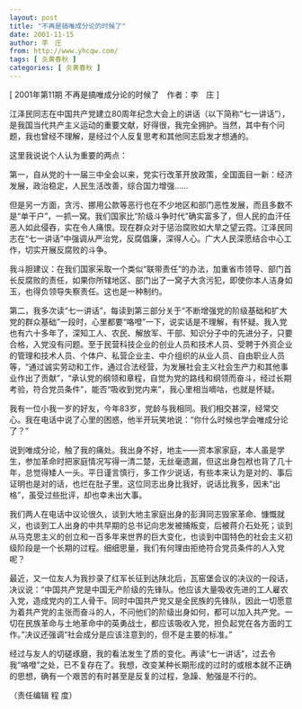 ```yaml
---
layout: post
title: "不再是搞唯成分论的时候了"
date: 2001-11-15
author: 李　庄
from: http://www.yhcqw.com/
tags: [ 炎黄春秋 ]
categories: [ 炎黄春秋 ]
---
```



[ 2001年第11期 不再是搞唯成分论的时候了　作者：李　庄 ]


江泽民同志在中国共产党建立80周年纪念大会上的讲话（以下简称“七一讲话”），是我国当代共产主义运动的重要文献，好得很，我完全拥护。当然，其中有个问题，我也曾经不理解，是经过个人反复思考和其他同志启发才想通的。

这里我说说个人认为重要的两点：

第一，自从党的十一届三中全会以来，党实行改革开放政策，全国面目一新：经济发展，政治稳定，人民生活改善，综合国力增强……


但是另一方面，贪污、挪用公款等恶行也在不少地区和部门恶性发展，而且多数不是“单干户”，一抓一窝。我们国家比“阶级斗争时代”确实富多了，但人民的血汗任恶人如此侵吞，实在令人痛恨。现在群众对于惩治腐败如大旱之望云霓。江泽民同志在“七一讲话”中强调从严治党，反腐倡廉，深得人心。广大人民深愿结合中心工作，切实开展反腐败的斗争。


我斗胆建议：在我们国家采取一个类似“联带责任”的办法，加重省市领导、部门首长反腐败的责任，如果你所辖地区、部门出了一窝子大贪污犯，即使你本人洁身如玉，也得负领导失察责任。这也是一种制约。


第二，我多次读“七一讲话”，每读到第三部分关于“不断增强党的阶级基础和扩大党的群众基础”一段时，心里都要“咯噔”一下，说实话是不理解，有怀疑。我入党也有六十多年了，深知工人、农民、解放军、干部、知识分子中的先进分子，只要合格，入党没有问题。至于民营科技企业的创业人员和技术人员、受聘于外资企业的管理和技术人员、个体户、私营企业主、中介组织的从业人员、自由职业人员等，“通过诚实劳动和工作，通过合法经营，为发展社会主义社会生产力和其他事业作出了贡献”，“承认党的纲领和章程，自觉为党的路线和纲领而奋斗，经过长期考验，符合党员条件”，能否“吸收到党内来”，我心里相当嘀咕，也就是怀疑。

我有一位小我一岁的好友，今年83岁，党龄与我相同。我们相交甚深，经常交心。我在电话中说了心里的困惑，他半开玩笑地说：“你什么时候也学会唯成分论了？”


说到唯成分论，触了我的痛处。我出身不好，地主——资本家家庭，本人虽是学生，参加革命时把家庭情况写得一清二楚，无丝毫遗漏，但这出身包袱也背了几十年，总觉得矮人一头。平日谨言慎行，多工作少说话，有些本来认为是对的、事后证明也是对的话，也烂在肚子里。这位同志出身比我好，说话比我多，因未“出格”，虽受过些批评，却也幸未出大事。


我们两人在电话中议论很久，谈到大地主家庭出身的彭湃同志毁家革命、慷慨就义，也谈到工人出身的中共早期的总书记向忠发被捕叛变，后被蒋介石处死；谈到从马克思主义的创立和一百多年来世界的巨大变化，也谈到中国特色的社会主义初级阶段是一个长期的过程。细细思量，我们有何理由拒绝符合党员条件的人入党呢？


最近，又一位友人为我抄录了红军长征到达陕北后，瓦窑堡会议的决议的一段话，决议说：“中国共产党是中国无产阶级的先锋队。他应该大量吸收先进的工人雇农入党，造成党内的工人骨干。同时中国共产党又是全民族的先锋队，因此一切愿意为着共产党的主张而奋斗的人，不问他们的阶级出身如何，都可以加入共产党。一切在民族革命与土地革命中的英勇战士，都应该吸收入党，担负起党在各方面的工作。”决议还强调“社会成分是应该注意到的，但不是主要的标准。”


经过与友人的切磋琢磨，我的看法发生了质的变化。再读“七一讲话”，过去令我“咯噔”之处，已不复存在了。我想，改变某种长期形成的过时的或根本就不正确的思想，确有一个艰苦的有时甚至是反复的过程，急躁、勉强是不行的。

（责任编辑 程 度）


